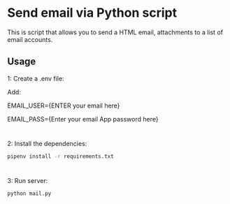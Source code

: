 # Send email via Python script

This is script that allows you to send a HTML email, attachments to a list of email accounts. 

## Usage

1: Create a .env file:

Add:

EMAIL_USER={ENTER your email here}

EMAIL_PASS={Enter your email App password here}

#
2: Install the dependencies:

```bash
pipenv install -r requirements.txt 
```

#
3: Run server:

```bash
python mail.py
```